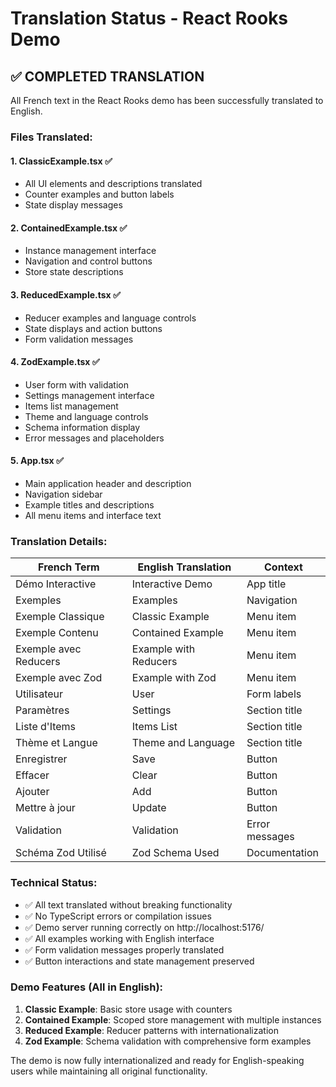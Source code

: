 # Translation Status - React Rooks Demo

## ✅ COMPLETED TRANSLATION

All French text in the React Rooks demo has been successfully translated to English.

### Files Translated:

#### 1. **ClassicExample.tsx** ✅

- All UI elements and descriptions translated
- Counter examples and button labels
- State display messages

#### 2. **ContainedExample.tsx** ✅

- Instance management interface
- Navigation and control buttons
- Store state descriptions

#### 3. **ReducedExample.tsx** ✅

- Reducer examples and language controls
- State displays and action buttons
- Form validation messages

#### 4. **ZodExample.tsx** ✅

- User form with validation
- Settings management interface
- Items list management
- Theme and language controls
- Schema information display
- Error messages and placeholders

#### 5. **App.tsx** ✅

- Main application header and description
- Navigation sidebar
- Example titles and descriptions
- All menu items and interface text

### Translation Details:

| French Term           | English Translation   | Context        |
| --------------------- | --------------------- | -------------- |
| Démo Interactive      | Interactive Demo      | App title      |
| Exemples              | Examples              | Navigation     |
| Exemple Classique     | Classic Example       | Menu item      |
| Exemple Contenu       | Contained Example     | Menu item      |
| Exemple avec Reducers | Example with Reducers | Menu item      |
| Exemple avec Zod      | Example with Zod      | Menu item      |
| Utilisateur           | User                  | Form labels    |
| Paramètres            | Settings              | Section title  |
| Liste d'Items         | Items List            | Section title  |
| Thème et Langue       | Theme and Language    | Section title  |
| Enregistrer           | Save                  | Button         |
| Effacer               | Clear                 | Button         |
| Ajouter               | Add                   | Button         |
| Mettre à jour         | Update                | Button         |
| Validation            | Validation            | Error messages |
| Schéma Zod Utilisé    | Zod Schema Used       | Documentation  |

### Technical Status:

- ✅ All text translated without breaking functionality
- ✅ No TypeScript errors or compilation issues
- ✅ Demo server running correctly on http://localhost:5176/
- ✅ All examples working with English interface
- ✅ Form validation messages properly translated
- ✅ Button interactions and state management preserved

### Demo Features (All in English):

1. **Classic Example**: Basic store usage with counters
2. **Contained Example**: Scoped store management with multiple instances
3. **Reduced Example**: Reducer patterns with internationalization
4. **Zod Example**: Schema validation with comprehensive form examples

The demo is now fully internationalized and ready for English-speaking users while maintaining all original functionality.

